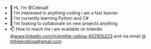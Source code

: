 - 👋 Hi, I’m @CebisaE
- 👀 I’m interested in anything coding i am a fast learner
- 🌱 I’m currently learning Python and C#
- 💞️ I’m looking to collaborate on new projects anything
- 📫 How to reach me i am available on linkedin @www.linkedin.com/in/emihle-cebisa-60292b223 and via email @ mihlekcebisa@gmail.com


